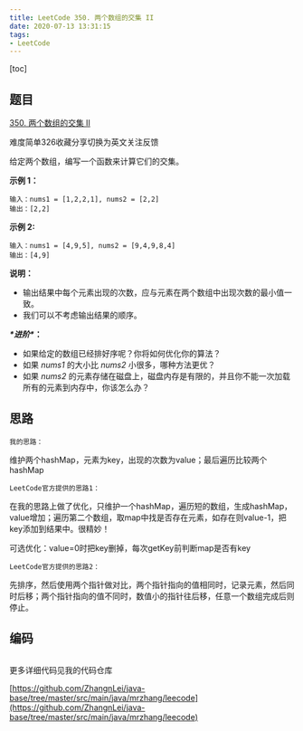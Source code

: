 ```yaml
---
title: LeetCode 350. 两个数组的交集 II
date: 2020-07-13 13:31:15
tags:
- LeetCode
---
```


[toc]

## 题目

[350. 两个数组的交集 II](https://leetcode-cn.com/problems/intersection-of-two-arrays-ii/)

难度简单326收藏分享切换为英文关注反馈

给定两个数组，编写一个函数来计算它们的交集。

 

**示例 1：**

```
输入：nums1 = [1,2,2,1], nums2 = [2,2]
输出：[2,2]
```

**示例 2:**

```
输入：nums1 = [4,9,5], nums2 = [9,4,9,8,4]
输出：[4,9]
```

 

**说明：**

- 输出结果中每个元素出现的次数，应与元素在两个数组中出现次数的最小值一致。
- 我们可以不考虑输出结果的顺序。

***\*进阶\**：**

- 如果给定的数组已经排好序呢？你将如何优化你的算法？
- 如果 *nums1* 的大小比 *nums2* 小很多，哪种方法更优？
- 如果 *nums2* 的元素存储在磁盘上，磁盘内存是有限的，并且你不能一次加载所有的元素到内存中，你该怎么办？

## 思路

`我的思路：`

维护两个hashMap，元素为key，出现的次数为value；最后遍历比较两个hashMap



`LeetCode官方提供的思路1：`

在我的思路上做了优化，只维护一个hashMap，遍历短的数组，生成hashMap，value增加；遍历第二个数组，取map中找是否存在元素，如存在则value-1，把key添加到结果中。很精妙！



可选优化：value=0时把key删掉，每次getKey前判断map是否有key



`LeetCode官方提供的思路2：`

先排序，然后使用两个指针做对比，两个指针指向的值相同时，记录元素，然后同时后移；两个指针指向的值不同时，数值小的指针往后移，任意一个数组完成后则停止。

## 编码

```java

```



更多详细代码见我的代码仓库

[https://github.com/ZhangnLei/java-base/tree/master/src/main/java/mrzhang/leecode](https://github.com/ZhangnLei/java-base/tree/master/src/main/java/mrzhang/leecode)